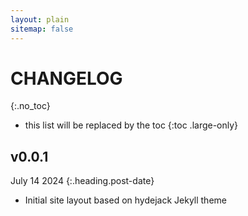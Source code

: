 ```yaml
---
layout: plain
sitemap: false
---
```


# CHANGELOG
{:.no_toc}

* this list will be replaced by the toc
{:toc .large-only}

## v0.0.1
July 14 2024
{:.heading.post-date}

* Initial site layout based on hydejack Jekyll theme
